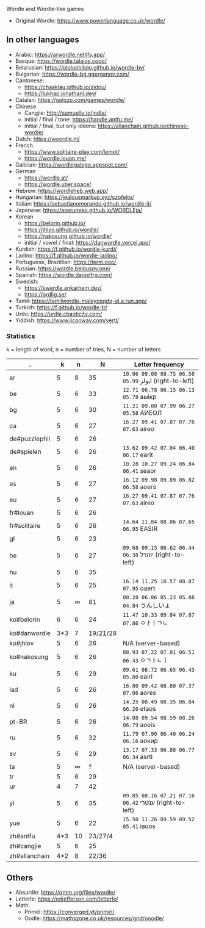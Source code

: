Wordle and Wordle-like games

- Original Wordle: https://www.powerlanguage.co.uk/wordle/

## In other languages

- Arabic: https://arwordle.netlify.app/
- Basque: https://wordle.talaios.coop/
- Belarusian: https://ololophilolo.github.io/wordle-by/
- Bulgarian: https://wordle-bg.ggerganov.com/
- Cantonese: 
  - https://chaaklau.github.io/zidou/
  - https://lukhap.jonathanl.dev/
- Catalan: https://gelozp.com/games/wordle/
- Chinese
  - Cangjie: http://samuello.io/jndle/
  - initial / final / tone: https://handle.antfu.me/
  - initial / final, but only idioms: https://allanchain.github.io/chinese-wordle/
- Dutch: https://woordle.nl/
- French
  - https://www.solitaire-play.com/lemot/
  - https://wordle.louan.me/
- Galician: https://wordlegalego.appspot.com/
- German
  - https://wordle.at/
  - https://wordle.uber.space/
- Hebrew: https://wordleheb.web.app/
- Hungarian: https://jealousmarkup.xyz/szofejto/
- Italian: https://sebastianomorando.github.io/wordle-it/
- Japanese: https://aseruneko.github.io/WORDLEja/
- Korean
  - https://belorin.github.io/
  - https://jhlov.github.io/wordle/
  - https://nakosung.github.io/wordle/
  - initial / vowel / final: https://danwordle.vercel.app/
- Kurdish: https://f.github.io/wordle-kurdi/
- Ladino: https://f.github.io/wordle-ladino/
- Portuguese, Brazillian: https://term.ooo/
- Russian: https://wordle.belousov.one/
- Spanish: https://wordle.danielfrg.com/
- Swedish:
  - https://swerdle.ankarhem.dev/
  - https://ordlig.se/
- Tamil: https://tamilwordle-maleycpqdq-el.a.run.app/
- Turkish: https://f.github.io/wordle-tr/
- Urdu: https://urdle.chaoticity.com/
- Yiddish: https://www.jiconway.com/vertl/

### Statistics

k = length of word, n = number of tries, N = number of letters

 . | k | n | N | Letter frequency
---|---|---|---|---
ar | 5 | 8 | 35 | `10.06 09.08 08.75 06.50 05.99` ايولر (right-to-left)
be | 5 | 6 | 33 | `12.71 06.78 06.15 06.13 05.78` аыікр
bg | 5 | 6 | 30 | `11.21 09.00 07.99 06.27 05.58` АИЕОЛ
ca | 5 | 6 | 27 | `16.27 09.41 07.87 07.76 07.63` aireo
de#puzzlephil | 5 | 6 | 26 |
de#spielen | 5 | 6 | 26 | `13.62 09.42 07.04 06.40 06.17` earit
en | 5 | 6 | 26 | `10.28 10.27 09.24 06.84 06.41` seaor
es | 5 | 6 | 27 | `16.12 09.98 09.89 06.82 06.58` aoers
eu | 5 | 6 | 27 | `16.27 09.41 07.87 07.76 07.63` aireo
fr#louan | 5 | 6 | 26 |
fr#solitaire | 5 | 6 | 26 | `14.64 11.84 08.06 07.65 06.95` EASIR
gl | 5 | 6 | 23 |
he | 5 | 6 | 27 | `09.68 09.15 06.62 06.44 06.38` יוהרל (right-to-left)
hu | 5 | 6 | 35 |
it | 5 | 6 | 25 | `16.14 11.25 10.57 08.07 07.95` oaert
ja | 5 | ∞ | 81 | `08.28 06.06 05.23 05.08 04.84` うんしいょ
ko#belorin | 6 | 6 | 24 | `11.47 10.33 09.84 07.87 07.86` ㅇㅏㅣㄱㄴ
ko#danwordle | 3*3 | 7 | 19/21/28 |
ko#jhlov | 5 | 6 | 26 | N/A (server-based)
ko#nakosung | 5 | 6 | 26 | `08.93 07.22 07.01 06.51 06.43` ㅇㄱㅏㄴㅣ
ku | 5 | 6 | 29 | `09.61 08.72 06.65 06.43 05.80` eairî
lad | 5 | 6 | 26 | `16.80 09.42 08.80 07.37 07.06` aores
nl | 5 | 6 | 26 | `14.25 08.49 08.35 06.84 06.20` etaos
pt-BR | 5 | 6 | 26 | `14.08 09.54 08.59 08.26 06.79` aoeis
ru | 5 | 6 | 32 | `11.79 07.90 06.40 06.24 06.16` аокир
sv | 5 | 6 | 29 | `13.17 07.33 06.88 06.77 06.34` asrtl
ta | 5 | ∞ | ? | N/A (server-based)
tr | 5 | 6 | 29 |
ur | 4 | 7 | 42 |
yi | 5 | 6 | 35 | `09.85 08.16 07.21 07.16 06.42` ענטרי (right-to-left)
yue | 5 | 6 | 22 | `15.50 11.26 09.59 09.52 05.41` iauos
zh#antfu | 4*3 | 10 | 23/27/4 |
zh#cangjie | 5 | 6 | 25 |
zh#allanchain | 4*2 | 8 | 22/36 |

## Others

- Absurdle: https://qntm.org/files/wordle/
- Letterle: https://edjefferson.com/letterle/
- Math:
  - Primel: https://converged.yt/primel/
  - Oodle: https://mathszone.co.uk/resources/grid/ooodle/
